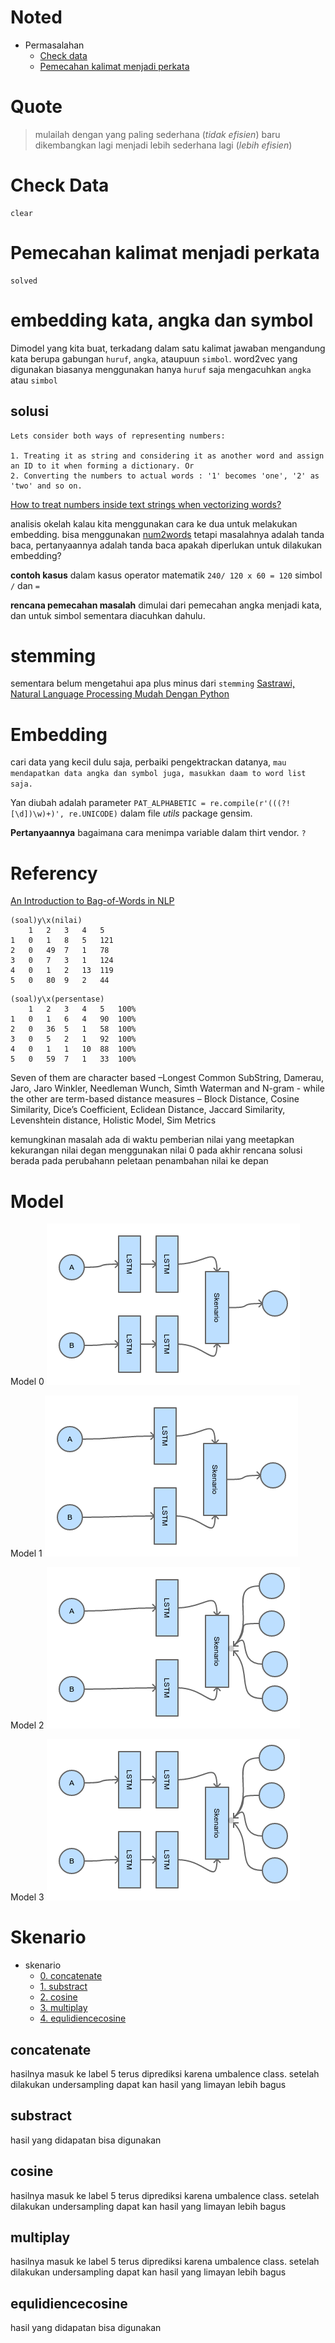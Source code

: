# Noted

* Permasalahan
	* [Check data](#check-data)
	* [Pemecahan kalimat menjadi perkata](#pemecahan-kalimat-menjadi-perkata)


# Quote
> mulailah dengan yang paling sederhana (*tidak efisien*) baru dikembangkan lagi menjadi lebih sederhana lagi (*lebih efisien*)
# Check Data
	clear
# Pemecahan kalimat menjadi perkata
	solved
# embedding kata, angka dan symbol
Dimodel yang kita buat, terkadang dalam satu kalimat jawaban mengandung kata berupa gabungan `huruf`, `angka`, ataupuun `simbol`. word2vec yang digunakan biasanya menggunakan hanya `huruf` saja mengacuhkan `angka` atau `simbol` 

## solusi 
```
Lets consider both ways of representing numbers:

1. Treating it as string and considering it as another word and assign an ID to it when forming a dictionary. Or
2. Converting the numbers to actual words : '1' becomes 'one', '2' as 'two' and so on.
```
[How to treat numbers inside text strings when vectorizing words?](https://stackoverflow.com/questions/44865840/how-to-treat-numbers-inside-text-strings-when-vectorizing-words)

analisis 
okelah kalau kita menggunakan cara ke dua untuk melakukan embedding. bisa menggunakan [num2words](https://github.com/savoirfairelinux/num2words) tetapi masalahnya adalah tanda baca, pertanyaannya adalah tanda baca apakah diperlukan untuk dilakukan embedding? 

**contoh kasus**
dalam kasus operator matematik `240/ 120 x 60 = 120` simbol `/` dan `=`

**rencana pemecahan masalah**
dimulai dari pemecahan angka menjadi kata, dan untuk simbol sementara diacuhkan dahulu.


# stemming 
sementara belum mengetahui apa plus minus dari `stemming`
[Sastrawi, Natural Language Processing Mudah Dengan Python](https://belajarpython.com/2018/05/sastrawi-natural-language-processing-bahasa-indonesia.html)

# Embedding
cari data yang kecil dulu saja, perbaiki pengektrackan datanya, 
	```
	mau mendapatkan data angka dan symbol juga, masukkan daam to word list saja.
	```

Yan diubah adalah parameter `PAT_ALPHABETIC = re.compile(r'(((?![\d])\w)+)', re.UNICODE)` dalam file *utils* package gensim. 

**Pertanyaannya** 
	bagaimana cara menimpa variable dalam thirt vendor. `?`


# Referency
[An Introduction to Bag-of-Words in NLP](https://medium.com/greyatom/an-introduction-to-bag-of-words-in-nlp-ac967d43b428)

```
(soal)y\x(nilai)
	1	2	3	4	5
1	0	1	8	5	121
2	0	49	7	1	78
3	0	7	3	1	124
4	0	1	2	13	119
5	0	80	9	2	44
```

```
(soal)y\x(persentase)
	1	2	3	4	5	100%
1	0 	1 	6 	4 	90 	100%
2	0 	36 	5 	1 	58 	100% 
3	0 	5 	2 	1 	92 	100%
4	0 	1 	1 	10 	88 	100%
5	0 	59 	7 	1 	33 	100%

```

Seven of them are character based –Longest Common SubString, Damerau, Jaro, Jaro Winkler, Needleman Wunch, Simth Waterman and N-gram - while the other are term-based distance measures – Block Distance, Cosine Similarity, Dice’s Coefficient, Eclidean Distance, Jaccard Similarity, Levenshtein distance, Holistic Model, Sim Metrics

kemungkinan masalah ada di waktu pemberian nilai yang meetapkan kekurangan nilai degan menggunakan nilai 0 pada akhir rencana solusi berada pada perubahann peletaan penambahan nilai ke depan

# Model
Model 0
![alt text](https://github.com/wiratmo/ascore/blob/master/note/pic/sk0.png)

Model 1
![alt text](https://github.com/wiratmo/ascore/blob/master/note/pic/sk1.png)

Model 2
![alt text](https://github.com/wiratmo/ascore/blob/master/note/pic/sk2.png)

Model 3
![alt text](https://github.com/wiratmo/ascore/blob/master/note/pic/sk3.png)


# Skenario
* skenario
	* [0. concatenate](##concatenate)
	* [1. substract](##substract)
	* [2. cosine](##cosine)
	* [3. multiplay](##multiplay)
	* [4. equlidiencecosine](##equlidiencecosine)

## concatenate
hasilnya masuk ke label 5 terus diprediksi karena umbalence class. setelah dilakukan undersampling dapat kan hasil yang limayan lebih bagus
## substract
hasil yang didapatan bisa digunakan
## cosine
hasilnya masuk ke label 5 terus diprediksi karena umbalence class. setelah dilakukan undersampling dapat kan hasil yang limayan lebih bagus
## multiplay
hasilnya masuk ke label 5 terus diprediksi karena umbalence class. setelah dilakukan undersampling dapat kan hasil yang limayan lebih bagus
## equlidiencecosine
hasil yang didapatan bisa digunakan
